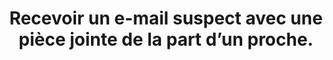 ---
categories: category-qslMSCVTTV92h34Rc_GNK
definitions:
- Sandbox
- Levée de doute/Contre-appel
- Suspect
- Virus informatique
goodPractices:
- good-practice-oBCJihb3ee1CoPBoqs2ue
risks:
- Télécharger une pièce jointe contenant un virus informatique.
title: Recevoir un e-mail suspect avec une pièce jointe de la part d’un proche.
uuid: vulnerability-6HSrXHq8PbEl9uad8UPbB
visibleInCms: true
---
